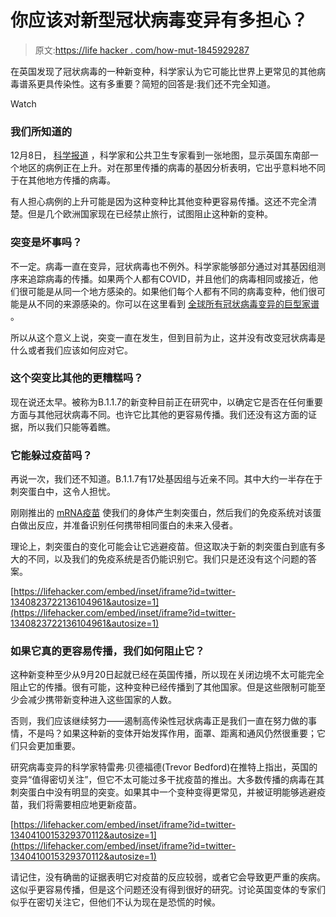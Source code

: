 # 你应该对新型冠状病毒变异有多担心？

> 原文:[https://life hacker . com/how-mut-1845929287](https://lifehacker.com/how-much-should-you-worry-about-the-new-coronavirus-mut-1845929287)

在英国发现了冠状病毒的一种新变种，科学家认为它可能比世界上更常见的其他病毒谱系更具传染性。这有多重要？简短的回答是:我们还不完全知道。

Watch

### 我们所知道的

12月8日， [科学报道](https://www.sciencemag.org/news/2020/12/mutant-coronavirus-united-kingdom-sets-alarms-its-importance-remains-unclear) ，科学家和公共卫生专家看到一张地图，显示英国东南部一个地区的病例正在上升。对在那里传播的病毒的基因分析表明，它出乎意料地不同于在其他地方传播的病毒。

有人担心病例的上升可能是因为这种变种比其他变种更容易传播。这还不完全清楚。但是几个欧洲国家现在已经禁止旅行，试图阻止这种新的变种。

### 突变是坏事吗？

不一定。病毒一直在变异，冠状病毒也不例外。科学家能够部分通过对其基因组测序来追踪病毒的传播。如果两个人都有COVID，并且他们的病毒相同或接近，他们很可能是从同一个地方感染的。如果他们每个人都有不同的病毒变种，他们很可能是从不同的来源感染的。你可以在这里看到 [全球所有冠状病毒变异的巨型家谱](https://nextstrain.org/ncov/global) 。

所以从这个意义上说，突变一直在发生，但到目前为止，这并没有改变冠状病毒是什么或者我们应该如何应对它。

### 这个突变比其他的更糟糕吗？

现在说还太早。被称为B.1.1.7的新变种目前正在研究中，以确定它是否在任何重要方面与其他冠状病毒不同。也许它比其他的更容易传播。我们还没有这方面的证据，所以我们只能等着瞧。

### 它能躲过疫苗吗？

再说一次，我们还不知道。B.1.1.7有17处基因组与近亲不同。其中大约一半存在于刺突蛋白中，这令人担忧。

刚刚推出的 [mRNA疫苗](https://lifehacker.com/how-mrna-vaccines-work-1845895792) 使我们的身体产生刺突蛋白，然后我们的免疫系统对该蛋白做出反应，并准备识别任何携带相同蛋白的未来入侵者。

理论上，刺突蛋白的变化可能会让它逃避疫苗。但这取决于新的刺突蛋白到底有多大的不同，以及我们的免疫系统是否仍能识别它。我们只是还没有这个问题的答案。

 [https://lifehacker.com/embed/inset/iframe?id=twitter-1340823722136104961&autosize=1](https://lifehacker.com/embed/inset/iframe?id=twitter-1340823722136104961&autosize=1) 

### 如果它真的更容易传播，我们如何阻止它？

这种新变种至少从9月20日起就已经在英国传播，所以现在关闭边境不太可能完全阻止它的传播。很有可能，这种变种已经传播到了其他国家。但是这些限制可能至少会减少携带新变种进入这些国家的人数。

否则，我们应该继续努力——遏制高传染性冠状病毒正是我们一直在努力做的事情，不是吗？如果这种新的变体开始发挥作用，面罩、距离和通风仍然很重要；它们只会更加重要。

研究病毒变异的科学家特雷弗·贝德福德(Trevor Bedford)在推特上指出，英国的变异“值得密切关注”，但它不太可能过多干扰疫苗的推出。大多数传播的病毒在其刺突蛋白中没有明显的突变。如果其中一个变种变得更常见，并被证明能够逃避疫苗，我们将需要相应地更新疫苗。

 [https://lifehacker.com/embed/inset/iframe?id=twitter-1340410015329370112&autosize=1](https://lifehacker.com/embed/inset/iframe?id=twitter-1340410015329370112&autosize=1) 

请记住，没有确凿的证据表明它对疫苗的反应较弱，或者它会导致更严重的疾病。这似乎更容易传播，但是这个问题还没有得到很好的研究。讨论英国变体的专家们似乎在密切关注它，但他们不认为现在是恐慌的时候。